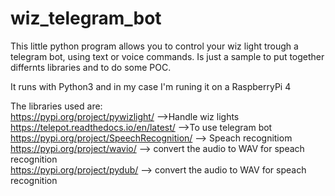 # wiz_telegram_bot

This little python program allows you to control your wiz light trough a telegram bot, using text or voice commands.
Is just a sample to put together differnts libraries and to do some POC.

It runs with Python3 and in my case I'm runing it on a RaspberryPi 4

The libraries used are:  
https://pypi.org/project/pywizlight/ -->Handle wiz lights  
https://telepot.readthedocs.io/en/latest/ -->To use telegram bot  
https://pypi.org/project/SpeechRecognition/ --> Speach recognitiom  
https://pypi.org/project/wavio/ --> convert the audio to WAV for speach recognition  
https://pypi.org/project/pydub/ --> convert the audio to WAV for speach recognition  
